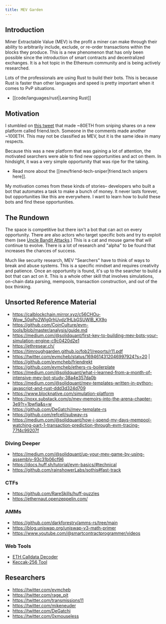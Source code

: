 ```yaml
---
title: MEV Garden
---
```


## Introduction

Miner Extractable Value (MEV) is the profit a miner can make through their ability to arbitrarily include, exclude, or re-order transactions within the blocks they produce. This is a new phenomenon that has only been possible since the introduction of smart contracts and decentralized exchanges. It is a hot topic in the Ethereum community and is being actively researched.

Lots of the professionals are using Rust to build their bots. This is because Rust is faster than other languages and speed is pretty important when it comes to PvP situations.

- [[code/languages/rust|Learning Rust]]

## Motivation

I stumbled on [this tweet](https://twitter.com/BadPie1/status/1693684478638440525?s=20) that made ~80ETH from sniping shares on a new platform called friend.tech. Someone in the comments made another ~100ETH. This may not be classified as MEV, but it is the same idea in many respects.

Because this was a new platform that was gaining a lot of attention, the motivated searchers were able to find new opportunities and act on them. In hindsight, it was a very simple opportunity that was ripe for the taking.

- Read more about the [[mev/friend-tech-sniper|friend.tech snipers here]].

My motivation comes from these kinds of stories– developers who built a bot that automates a task to make a bunch of money. It never lasts forever, but opportunities like this are everywhere. I want to learn how to build these bots and find these opportunities.

## The Rundown

The space is competitive but there isn't a bot that can act on every opportunity. There are also actors who target specific bots and try to exploit them (see [Uncle Bandit Attacks](https://www.mev.wiki/attack-examples/uncle-bandit-attack).) This is a cat and mouse game that will continue to evolve. There is a lot of research and "alpha" to be found that increases the chances of success.

Much like security research, MEV "Searchers" have to think of ways to break and abuse systems. This is a specific mindset and requires creativity and patience. Once an opportunity is found, it's up to the searcher to build a bot that can act on it. This is a whole other skill that involves simulations, on-chain data parsing, mempools, transaction construction, and out of the box thinking.

## Unsorted Reference Material

- https://calblockchain.mirror.xyz/c56CHOu-Wow_50qPp2Wlg0rhUvdz1HLbGSUWlB_KX9o
- https://github.com/CoinCulture/evm-tools/blob/master/analysis/guide.md
- https://medium.com/@solidquant/first-key-to-building-mev-bots-your-simulation-engine-c9c0420d2e1
- https://ethresear.ch/
- https://timroughgarden.github.io/fob21/reports/r11.pdf
- https://twitter.com/evmcheb/status/1694614312046997924?s=20 | https://github.com/evmcheb/friendrekt
- https://github.com/evmcheb/ethers-rs-boilerplate
- https://medium.com/@solidquant/what-i-learned-from-a-month-of-intensive-mev-bot-study-38a4e357da0b
- https://medium.com/@solidquant/mev-templates-written-in-python-javascript-and-rust-ddd3d324d709
- https://www.blocknative.com/simulation-platform
- https://noxx.substack.com/p/mev-memoirs-into-the-arena-chapter-3e9?r=1bwfia&s=w
- https://github.com/DeGatchi/mev-template-rs
- https://github.com/refcell/subway-rs
- https://medium.com/@solidquant/how-i-spend-my-days-mempool-watching-part-1-transaction-prediction-through-evm-tracing-77f4c99207f

### Diving Deeper

- https://medium.com/@solidquant/up-your-mev-game-by-using-assembly-93c31b06cf96
- https://docs.huff.sh/tutorial/evm-basics/#technical
- https://github.com/rainshowerLabs/sothis#fast-track

### CTFs

- https://github.com/RareSkills/huff-puzzles
- https://ethernaut.openzeppelin.com/

### AMMs

- https://github.com/darkforestry/amms-rs/tree/main
- https://blog.uniswap.org/uniswap-v3-math-primer
- https://www.youtube.com/@smartcontractprogrammer/videos

### Web Tools
- [ETH Calldata Decoder](https://calldata-decoder.apoorv.xyz/)
- [Keccak-256 Tool](https://emn178.github.io/online-tools/keccak_256.html)

## Researchers

- https://twitter.com/evmcheb
- https://twitter.com/rage_pit
- https://twitter.com/transmissions11
- https://twitter.com/mikeneuder
- https://twitter.com/DeGatchi
- https://twitter.com/0xmouseless